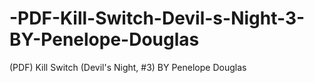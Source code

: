 # -PDF-Kill-Switch-Devil-s-Night-3-BY-Penelope-Douglas
(PDF) Kill Switch (Devil's Night, #3) BY Penelope Douglas
